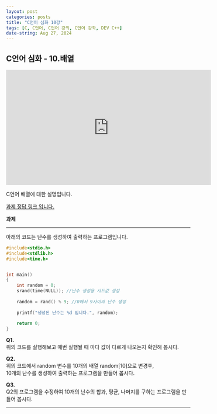 ```yaml
---
layout: post
categories: posts
title: "C언어 심화 10강"
tags: [C, C언어, C언어 강의, C언어 강좌, DEV C++]
date-string: Aug 27, 2024
---
```


## C언어 심화 - 10.배열

<center>
<iframe width="560" height="315" src="https://www.youtube.com/embed/r9t0fbp68Nk?si=2gkzTqYZsNWdzFDC" title="YouTube video player" frameborder="0" allow="accelerometer; autoplay; clipboard-write; encrypted-media; gyroscope; picture-in-picture; web-share" referrerpolicy="strict-origin-when-cross-origin" allowfullscreen></iframe>
</center>

C언어 배열에 대한 설명입니다.

[<u>과제 정답 링크 입니다.</u>](https://github.com/highwindl/homework/tree/master/C%EC%96%B8%EC%96%B4%20%EC%8B%AC%ED%99%94%2010%EA%B0%95)

**과제**
<hr/>

아래의 코드는 난수를 생성하여 출력하는 프로그램입니다.
```c++
#include<stdio.h>
#include<stdlib.h>
#include<time.h>


int main()
{
	int random = 0;	
	srand(time(NULL)); //난수 생성용 시드값 생성 
	
	random = rand() % 9; //0에서 9사이의 난수 생성
	
	printf("생성된 난수는 %d 입니다.", random); 
	
	return 0;
}
```

**Q1.**  
위의 코드를 실행해보고 매번 실행될 때 마다 값이 다르게 나오는지 확인해 봅시다.

**Q2.**  
위의 코드에서 random 변수를 10개의 배열 random[10]으로 변경후,<br>
10개의 난수를 생성하여 출력하는 프로그램을 만들어 봅시다.

**Q3.**  
Q2의 프로그램을 수정하여 10개의 난수의 합과, 평균, 나머지를 구하는 프로그램을 만들어 봅시다.

<hr/>